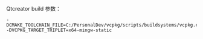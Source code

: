 Qtcreator build 参数：
```
-DCMAKE_TOOLCHAIN_FILE=C:/PersonalDev/vcpkg/scripts/buildsystems/vcpkg.cmake
-DVCPKG_TARGET_TRIPLET=x64-mingw-static
```